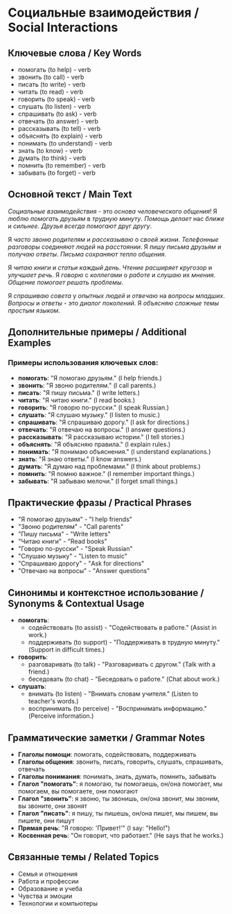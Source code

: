 # Социальные взаимодействия / Social Interactions

## Ключевые слова / Key Words
- помогать (to help) - verb
- звонить (to call) - verb
- писать (to write) - verb
- читать (to read) - verb
- говорить (to speak) - verb
- слушать (to listen) - verb
- спрашивать (to ask) - verb
- отвечать (to answer) - verb
- рассказывать (to tell) - verb
- объяснять (to explain) - verb
- понимать (to understand) - verb
- знать (to know) - verb
- думать (to think) - verb
- помнить (to remember) - verb
- забывать (to forget) - verb

## Основной текст / Main Text

*Социальные* *взаимодействия* - это *основа* *человеческого* *общения*! Я *люблю* *помогать* *друзьям* в *трудную* *минуту*. *Помощь* *делает* нас *ближе* и *сильнее*. *Друзья* *всегда* *помогают* друг *другу*.

Я *часто* *звоню* *родителям* и *рассказываю* о *своей* *жизни*. *Телефонные* *разговоры* *соединяют* *людей* на *расстоянии*. Я *пишу* *письма* *друзьям* и *получаю* *ответы*. *Письма* *сохраняют* *тепло* *общения*.

Я *читаю* *книги* и *статьи* *каждый* *день*. *Чтение* *расширяет* *кругозор* и *улучшает* *речь*. Я *говорю* с *коллегами* о *работе* и *слушаю* их *мнения*. *Общение* *помогает* *решать* *проблемы*.

Я *спрашиваю* *совета* у *опытных* *людей* и *отвечаю* на *вопросы* *младших*. *Вопросы* и *ответы* - это *диалог* *поколений*. Я *объясняю* *сложные* *темы* *простым* *языком*.

## Дополнительные примеры / Additional Examples

### Примеры использования ключевых слов:
- **помогать**: "Я помогаю друзьям." (I help friends.)
- **звонить**: "Я звоню родителям." (I call parents.)
- **писать**: "Я пишу письма." (I write letters.)
- **читать**: "Я читаю книги." (I read books.)
- **говорить**: "Я говорю по-русски." (I speak Russian.)
- **слушать**: "Я слушаю музыку." (I listen to music.)
- **спрашивать**: "Я спрашиваю дорогу." (I ask for directions.)
- **отвечать**: "Я отвечаю на вопросы." (I answer questions.)
- **рассказывать**: "Я рассказываю истории." (I tell stories.)
- **объяснять**: "Я объясняю правила." (I explain rules.)
- **понимать**: "Я понимаю объяснения." (I understand explanations.)
- **знать**: "Я знаю ответы." (I know answers.)
- **думать**: "Я думаю над проблемами." (I think about problems.)
- **помнить**: "Я помню важное." (I remember important things.)
- **забывать**: "Я забываю мелочи." (I forget small things.)

## Практические фразы / Practical Phrases

- "Я помогаю друзьям" - "I help friends"
- "Звоню родителям" - "Call parents"
- "Пишу письма" - "Write letters"
- "Читаю книги" - "Read books"
- "Говорю по-русски" - "Speak Russian"
- "Слушаю музыку" - "Listen to music"
- "Спрашиваю дорогу" - "Ask for directions"
- "Отвечаю на вопросы" - "Answer questions"

## Синонимы и контекстное использование / Synonyms & Contextual Usage

- **помогать**: 
  - содействовать (to assist) - "Содействовать в работе." (Assist in work.)
  - поддерживать (to support) - "Поддерживать в трудную минуту." (Support in difficult times.)
- **говорить**: 
  - разговаривать (to talk) - "Разговаривать с другом." (Talk with a friend.)
  - беседовать (to chat) - "Беседовать о работе." (Chat about work.)
- **слушать**: 
  - внимать (to listen) - "Внимать словам учителя." (Listen to teacher's words.)
  - воспринимать (to perceive) - "Воспринимать информацию." (Perceive information.)

## Грамматические заметки / Grammar Notes

- **Глаголы помощи**: помогать, содействовать, поддерживать
- **Глаголы общения**: звонить, писать, говорить, слушать, спрашивать, отвечать
- **Глаголы понимания**: понимать, знать, думать, помнить, забывать
- **Глагол "помогать"**: я помогаю, ты помогаешь, он/она помогает, мы помогаем, вы помогаете, они помогают
- **Глагол "звонить"**: я звоню, ты звонишь, он/она звонит, мы звоним, вы звоните, они звонят
- **Глагол "писать"**: я пишу, ты пишешь, он/она пишет, мы пишем, вы пишете, они пишут
- **Прямая речь**: "Я говорю: 'Привет!'" (I say: "Hello!")
- **Косвенная речь**: "Он говорит, что работает." (He says that he works.)

## Связанные темы / Related Topics

- Семья и отношения
- Работа и профессии
- Образование и учеба
- Чувства и эмоции
- Технологии и компьютеры
